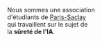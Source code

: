 Nous sommes une association<br>
d'étudiants de [Paris-Saclay](https://fr.wikipedia.org/wiki/Paris-Saclay)<br>
qui travaillent sur le sujet de<br>
la **sûreté de l'IA**.